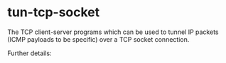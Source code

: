 # tun-tcp-socket
The TCP client-server programs which can be used to tunnel IP packets (ICMP payloads to be specific) over a TCP socket connection.

Further details: 
